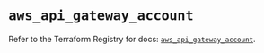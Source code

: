 # `aws_api_gateway_account`

Refer to the Terraform Registry for docs: [`aws_api_gateway_account`](https://registry.terraform.io/providers/hashicorp/aws/5.71.0/docs/resources/api_gateway_account).

